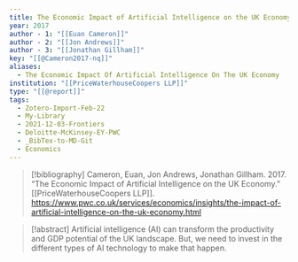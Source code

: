 ```yaml
---
title: The Economic Impact of Artificial Intelligence on the UK Economy
year: 2017
author - 1: "[[Euan Cameron]]"
author - 2: "[[Jon Andrews]]"
author - 3: "[[Jonathan Gillham]]"
key: "[[@Cameron2017-nq]]"
aliases:
  - The Economic Impact Of Artificial Intelligence On The UK Economy
institution: "[[PriceWaterhouseCoopers LLP]]"
type: "[[@report]]"
tags:
  - Zotero-Import-Feb-22
  - My-Library
  - 2021-12-03-Frontiers
  - Deloitte-McKinsey-EY-PWC
  - _BibTex-to-MD-Git
  - Economics
---
```


> [!bibliography]
> Cameron, Euan, Jon Andrews, Jonathan Gillham. 2017. “The Economic Impact of Artificial Intelligence on the UK Economy.” [[PriceWaterhouseCoopers LLP]]. https://www.pwc.co.uk/services/economics/insights/the-impact-of-artificial-intelligence-on-the-uk-economy.html

> [!abstract]
> Artificial intelligence (AI) can transform the productivity and GDP potential of the UK landscape. But, we need to invest in the different types of AI technology to make that happen.